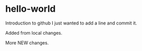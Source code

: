 # hello-world
Introduction to github
I just wanted to add a line and commit it.

Added from local changes.

More NEW changes.
